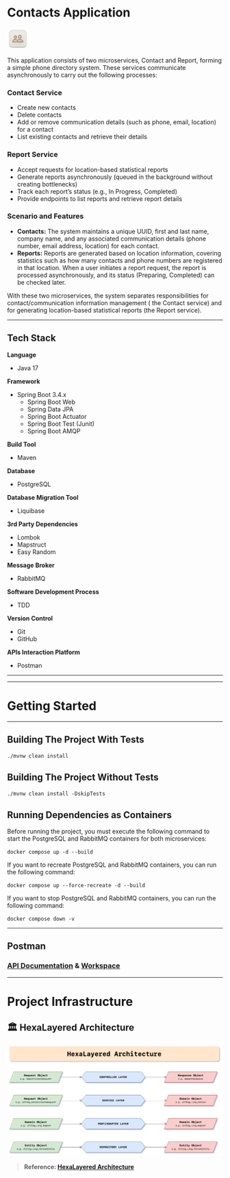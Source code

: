 # Contacts Application

<img src="/documents/icon.png?raw=true" alt="Icon" width="50"/> 

This application consists of two microservices, Contact and Report, forming a simple phone directory system. These
services communicate asynchronously to carry out the following processes:

### **Contact Service**

- Create new contacts
- Delete contacts
- Add or remove communication details (such as phone, email, location) for a contact
- List existing contacts and retrieve their details

### **Report Service**

- Accept requests for location-based statistical reports
- Generate reports asynchronously (queued in the background without creating bottlenecks)
- Track each report’s status (e.g., In Progress, Completed)
- Provide endpoints to list reports and retrieve report details

### **Scenario and Features**

- **Contacts:** The system maintains a unique UUID, first and last name, company name, and any associated communication
  details (phone number, email address, location) for each contact.
- **Reports:** Reports are generated based on location information, covering statistics such as how many contacts and
  phone numbers are registered in that location. When a user initiates a report request, the report is processed
  asynchronously, and its status (Preparing, Completed) can be checked later.

With these two microservices, the system separates responsibilities for contact/communication information management (
the Contact service) and for generating location-based statistical reports (the Report service).

---

## Tech Stack

**Language**

* Java 17

**Framework**

* Spring Boot 3.4.x
    * Spring Boot Web
    * Spring Data JPA
    * Spring Boot Actuator
    * Spring Boot Test (Junit)
    * Spring Boot AMQP

**Build Tool**

* Maven

**Database**

* PostgreSQL

**Database Migration Tool**

* Liquibase

**3rd Party Dependencies**

* Lombok
* Mapstruct
* Easy Random

**Message Broker**

* RabbitMQ

**Software Development Process**

* TDD

**Version Control**

* Git
* GitHub

**APIs Interaction Platform**

* Postman

--- 

---

# Getting Started

---

## Building The Project With Tests

```
./mvnw clean install
```

## Building The Project Without Tests

```
./mvnw clean install -DskipTests
```

## Running Dependencies as Containers

Before running the project, you must execute the following command to start the PostgreSQL and RabbitMQ containers for
both microservices:

```
docker compose up -d --build
```

If you want to recreate PostgreSQL and RabbitMQ containers, you can run the following command:

```
docker compose up --force-recreate -d --build
```

If you want to stop PostgreSQL and RabbitMQ containers, you can run the following command:

```
docker compose down -v
```

---

## Postman

### [API Documentation](https://documenter.getpostman.com/view/23090035/2sAYX3rNwy) & [Workspace](https://www.postman.com/agitrubard/workspace/contacts-application)

---

# Project Infrastructure

## 🏛️ HexaLayered Architecture

![](/documents/architecture/hexalayered-architecture.png?raw=true)

> **Reference: [HexaLayered Architecture](https://github.com/agitrubard/hexalayered-architecture)**
